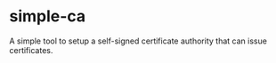 # simple-ca

A simple tool to setup a self-signed certificate authority that can issue certificates.
